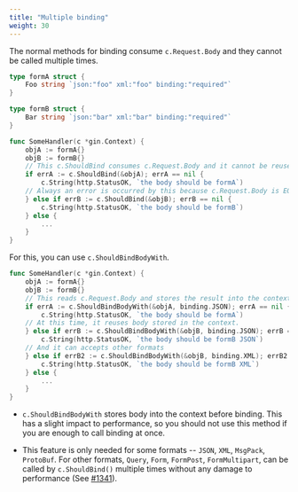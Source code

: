 ```yaml
---
title: "Multiple binding"
weight: 30
---
```

The normal methods for binding consume `c.Request.Body` and they
cannot be called multiple times.

```go
type formA struct {
	Foo string `json:"foo" xml:"foo" binding:"required"`
}

type formB struct {
	Bar string `json:"bar" xml:"bar" binding:"required"`
}

func SomeHandler(c *gin.Context) {
	objA := formA{}
	objB := formB{}
	// This c.ShouldBind consumes c.Request.Body and it cannot be reused.
	if errA := c.ShouldBind(&objA); errA == nil {
		c.String(http.StatusOK, `the body should be formA`)
	// Always an error is occurred by this because c.Request.Body is EOF now.
	} else if errB := c.ShouldBind(&objB); errB == nil {
		c.String(http.StatusOK, `the body should be formB`)
	} else {
		...
	}
}
```

For this, you can use `c.ShouldBindBodyWith`.

```go
func SomeHandler(c *gin.Context) {
	objA := formA{}
	objB := formB{}
	// This reads c.Request.Body and stores the result into the context.
	if errA := c.ShouldBindBodyWith(&objA, binding.JSON); errA == nil {
		c.String(http.StatusOK, `the body should be formA`)
	// At this time, it reuses body stored in the context.
	} else if errB := c.ShouldBindBodyWith(&objB, binding.JSON); errB == nil {
		c.String(http.StatusOK, `the body should be formB JSON`)
	// And it can accepts other formats
	} else if errB2 := c.ShouldBindBodyWith(&objB, binding.XML); errB2 == nil {
		c.String(http.StatusOK, `the body should be formB XML`)
	} else {
		...
	}
}
```

- `c.ShouldBindBodyWith` stores body into the context before binding. This has
a slight impact to performance, so you should not use this method if you are
enough to call binding at once.

- This feature is only needed for some formats -- `JSON`, `XML`, `MsgPack`,
`ProtoBuf`. For other formats, `Query`, `Form`, `FormPost`, `FormMultipart`,
can be called by `c.ShouldBind()` multiple times without any damage to
performance (See [#1341](https://github.com/gin-gonic/gin/pull/1341)).
